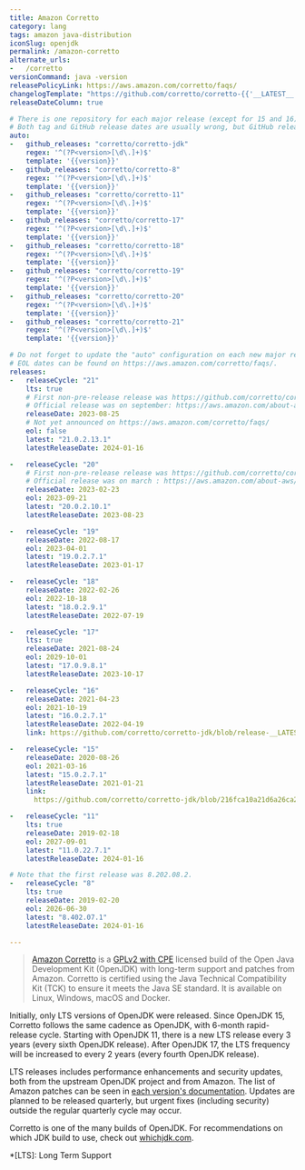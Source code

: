 ```yaml
---
title: Amazon Corretto
category: lang
tags: amazon java-distribution
iconSlug: openjdk
permalink: /amazon-corretto
alternate_urls:
-   /corretto
versionCommand: java -version
releasePolicyLink: https://aws.amazon.com/corretto/faqs/
changelogTemplate: "https://github.com/corretto/corretto-{{'__LATEST__'|split:'.'|first}}/blob/release-__LATEST__/CHANGELOG.md"
releaseDateColumn: true

# There is one repository for each major release (except for 15 and 16).
# Both tag and GitHub release dates are usually wrong, but GitHub release dates are closer to the correct date.
auto:
-   github_releases: "corretto/corretto-jdk"
    regex: '^(?P<version>[\d\.]+)$'
    template: '{{version}}'
-   github_releases: "corretto/corretto-8"
    regex: '^(?P<version>[\d\.]+)$'
    template: '{{version}}'
-   github_releases: "corretto/corretto-11"
    regex: '^(?P<version>[\d\.]+)$'
    template: '{{version}}'
-   github_releases: "corretto/corretto-17"
    regex: '^(?P<version>[\d\.]+)$'
    template: '{{version}}'
-   github_releases: "corretto/corretto-18"
    regex: '^(?P<version>[\d\.]+)$'
    template: '{{version}}'
-   github_releases: "corretto/corretto-19"
    regex: '^(?P<version>[\d\.]+)$'
    template: '{{version}}'
-   github_releases: "corretto/corretto-20"
    regex: '^(?P<version>[\d\.]+)$'
    template: '{{version}}'
-   github_releases: "corretto/corretto-21"
    regex: '^(?P<version>[\d\.]+)$'
    template: '{{version}}'

# Do not forget to update the "auto" configuration on each new major release.
# EOL dates can be found on https://aws.amazon.com/corretto/faqs/.
releases:
-   releaseCycle: "21"
    lts: true
    # First non-pre-release release was https://github.com/corretto/corretto-21/releases/tag/21.0.0.35.1
    # Official release was on september: https://aws.amazon.com/about-aws/whats-new/2023/09/amazon-corretto-21-generally-available/
    releaseDate: 2023-08-25
    # Not yet announced on https://aws.amazon.com/corretto/faqs/
    eol: false
    latest: "21.0.2.13.1"
    latestReleaseDate: 2024-01-16

-   releaseCycle: "20"
    # First non-pre-release release was https://github.com/corretto/corretto-20/releases/tag/20.0.0.36.1
    # Official release was on march : https://aws.amazon.com/about-aws/whats-new/2023/03/amazon-corretto-20/
    releaseDate: 2023-02-23
    eol: 2023-09-21
    latest: "20.0.2.10.1"
    latestReleaseDate: 2023-08-23

-   releaseCycle: "19"
    releaseDate: 2022-08-17
    eol: 2023-04-01
    latest: "19.0.2.7.1"
    latestReleaseDate: 2023-01-17

-   releaseCycle: "18"
    releaseDate: 2022-02-26
    eol: 2022-10-18
    latest: "18.0.2.9.1"
    latestReleaseDate: 2022-07-19

-   releaseCycle: "17"
    lts: true
    releaseDate: 2021-08-24
    eol: 2029-10-01
    latest: "17.0.9.8.1"
    latestReleaseDate: 2023-10-17

-   releaseCycle: "16"
    releaseDate: 2021-04-23
    eol: 2021-10-19
    latest: "16.0.2.7.1"
    latestReleaseDate: 2022-04-19
    link: https://github.com/corretto/corretto-jdk/blob/release-__LATEST__/CHANGELOG.md

-   releaseCycle: "15"
    releaseDate: 2020-08-26
    eol: 2021-03-16
    latest: "15.0.2.7.1"
    latestReleaseDate: 2021-01-21
    link: 
      https://github.com/corretto/corretto-jdk/blob/216fca10a21d6a26ca2846d4ca2861ea644a7a1e/CHANGELOG.md#january-2021-critical-patch-update-corretto-version-150271

-   releaseCycle: "11"
    lts: true
    releaseDate: 2019-02-18
    eol: 2027-09-01
    latest: "11.0.22.7.1"
    latestReleaseDate: 2024-01-16

# Note that the first release was 8.202.08.2.
-   releaseCycle: "8"
    lts: true
    releaseDate: 2019-02-20
    eol: 2026-06-30
    latest: "8.402.07.1"
    latestReleaseDate: 2024-01-16

---
```


> [Amazon Corretto](https://aws.amazon.com/corretto/) is a [GPLv2 with CPE](https://openjdk.org/legal/gplv2+ce.html)
> licensed build of the Open Java Development Kit (OpenJDK) with long-term support and patches from
> Amazon. Corretto is certified using the Java Technical Compatibility Kit (TCK) to ensure it meets
> the Java SE standard. It is available on Linux, Windows, macOS and Docker.

Initially, only LTS versions of OpenJDK were released.
Since OpenJDK 15, Corretto follows the same cadence as OpenJDK, with 6-month rapid-release cycle.
Starting with OpenJDK 11, there is a new LTS release every 3 years (every sixth OpenJDK release).
After OpenJDK 17, the LTS frequency will be increased to every 2 years (every fourth OpenJDK release).

LTS releases includes performance enhancements and security updates, both from the upstream OpenJDK
project and from Amazon. The list of Amazon patches can be seen in [each version's documentation](https://docs.aws.amazon.com/corretto/).
Updates are planned to be released quarterly, but urgent fixes (including security) outside the
regular quarterly cycle may occur.

Corretto is one of the many builds of OpenJDK. For recommendations on which JDK build to use, check
out [whichjdk.com](https://whichjdk.com/#amazon-corretto).

*[LTS]: Long Term Support
